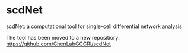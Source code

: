 # scdNet
scdNet: a computational tool for single-cell differential network analysis


The tool has been moved to a new repositiory: https://github.com/ChenLabGCCRI/scdNet

